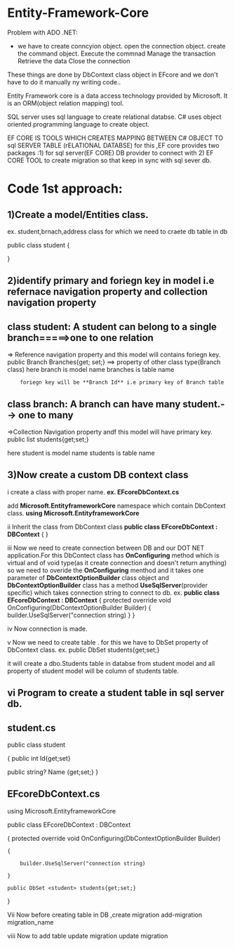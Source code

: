 # Entity-Framework-Core

Problem with ADO .NET:
- we have to create conncyion object.
  open the connection object.
  create the command object.
  Execute the commnad 
  Manage the transaction 
  Retrieve the data
  Close the connection

These things are done by DbContext class object in EFcore and we don't have to do it manually ny writing code..

Entity Framework  core is  a data access technology provided by Microsoft.
It is an ORM(object relation mapping) tool.

SQL server uses sql  language to create relational databse.
C# uses object oriented programming language to create object.

EF CORE IS TOOLS WHICH CREATES MAPPING BETWEEN C# OBJECT TO sql SERVER TABLE (rELATIONAL DATABSE)
for this ,EF core provides two packages :1) for sql server(EF CORE) DB provider to connect with 2) EF CORE TOOL to create migration so that keep in sync with sql sever db.

Code 1st approach:
========================
1)Create a model/Entities class.
-----------------------
ex. student,brnach,address class for which we need to craete db table in db

public class student
{
  
}

2)identify primary and foriegn key in model i.e refernace navigation property and collection navigation property
-------------------------------

  class student:
  A student can belong to a single branch=====>one to one relation
  -------------
  => Reference navigation property and this model will contains foriegn key.
  public  Branch Branches{get; set;} ==> property of other class type(Branch class)
    here branch is model name
        branches is table name

        foriegn key will be **Branch Id** i.e primary key of Branch table

class branch:
  A branch can have many student.--> one to many
  -----------
  =>Collection Navigation property andf this model will have primary key.
  public list<student> students{get;set;}

  here student is model name
      students is table name
      
3)Now create a custom DB context class
-----------------
i create a class with proper name.
**ex. EFcoreDbContext.cs**

add **Microsoft.EntityframeworkCore** namespace  which contain DbContext class.
**using Microsoft.EntityframeworkCore**

ii Inherit the class from DbContext class
**public class EFcoreDbContext : DBContext**
{
}

iii Now we need to create connection between DB and our DOT NET application.For this DbContect class has **OnConfiguring** method which is virtual and of void type(as it create connection and doesn't return anything) so we need to overide the **OnConfiguring** menthod and it takes one parameter of **DbContextOptionBuilder** class object and **DbContextOptionBuilder** class has a method **UseSqlServer**(provider specific) which takes connection string to connect to db.
ex.
**public class EFcoreDbContext : DBContext**
  {
    protected override void OnConfiguring(DbContextOptionBuilder Builder)
    {
        builder.UseSqlServer("connection string)
    }
  }

iv Now connection is made.

v Now we need to create  table .
for this we have to DbSet property of DbContext class.
ex. public DbSet <student> students{get;set;}

it will create a dbo.Students table in databse from student model and all property of student model will be column of students table.


vi Program to create a student table in sql server db.
----------------------------------------------------
student.cs
-------------

public class student

{
   public int Id{get;set}
   
   public string? Name {get;set;}
}

EFcoreDbContext.cs
-----------------
  using Microsoft.EntityframeworkCore

  public class EFcoreDbContext : DBContext

  {
    protected override void OnConfiguring(DbContextOptionBuilder Builder)
    
    {
    
        builder.UseSqlServer("connection string)
        
    }

    public DbSet <student> students{get;set;}
  }

Vii Now before creating table in DB ,create migration
        add-migration migration_name

viii Now to add table update migration 
        update migration

  



      


  
